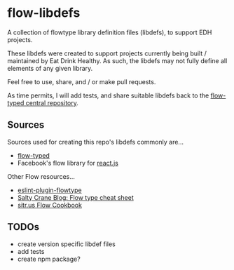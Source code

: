 # flow-libdefs
A collection of flowtype library definition files (libdefs), to support EDH projects.

These libdefs were created to support projects currently being built / maintained by Eat Drink Healthy. As such, the libdefs may not fully define all elements of any given library.

Feel free to use, share, and / or make pull requests.

As time permits, I will add tests, and share suitable libdefs back to the [flow-typed central repository](https://github.com/eatdrinkhealthy/flow-libdefs.git).

## Sources
Sources used for creating this repo's libdefs commonly are...
* [flow-typed](https://github.com/eatdrinkhealthy/flow-libdefs.git)
* Facebook's flow library for [react.js](https://github.com/facebook/flow/blob/master/lib/react.js)

Other Flow resources...
* [eslint-plugin-flowtype](https://github.com/gajus/eslint-plugin-flowtype)
* [Salty Crane Blog: Flow type cheat sheet](saltycrane.com/blog/2016/06/flow-type-cheat-sheet/)
* [sitr.us Flow Cookbook](saltycrane.com/blog/2016/06/flow-type-cheat-sheet/)

## TODOs
* create version specific libdef files
* add tests
* create npm package?
